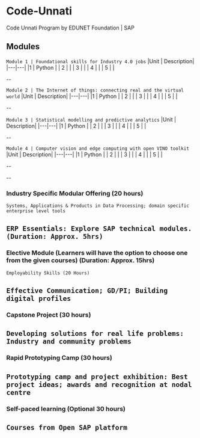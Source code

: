 # Code-Unnati
Code Unnati Program by EDUNET Foundation | SAP


## Modules

`
Module 1 | Foundational skills for Industry 4.0 jobs
`
|Unit | Description|
|---|---|
|1   | Python  |
| 2  |   |
|  3 |   |
|  4 |   |
|  5 |   |

--

`
Module 2 | The Internet of things: connecting real and the virtual world
`
|Unit | Description|
|---|---|
|1   | Python  |
| 2  |   |
|  3 |   |
|  4 |   |
|  5 |   |

--

`
Module 3 | Statistical modelling and predictive analytics
`
|Unit | Description|
|---|---|
|1   | Python  |
| 2  |   |
|  3 |   |
|  4 |   |
|  5 |   |

--

`
Module 4 | Computer vision and edge computing with open VINO toolkit
`
|Unit | Description|
|---|---|
|1   | Python  |
| 2  |   |
|  3 |   |
|  4 |   |
|  5 |   |

--

--
### Industry Specific Modular Offering (20 hours)
`Systems, Applications & Products in Data Processing; domain specific enterprise level tools`

`ERP Essentials: Explore SAP technical modules. (Duration: Approx. 5hrs)`
--

### Elective Module (Learners will have the option to choose one from the given courses) (Duration: Approx. 15hrs)
`Employability Skills (20 Hours)`

`Effective Communication; GD/PI; Building digital profiles`
--

### Capstone Project (30 hours)
`Developing solutions for real life problems: Industry and community problems`
--

### Rapid Prototyping Camp (30 hours)
`Prototyping camp and project exhibition: Best project ideas; awards and recognition at nodal centre`
--

### Self-paced learning (Optional 30 hours)
`Courses from Open SAP platform`
--
